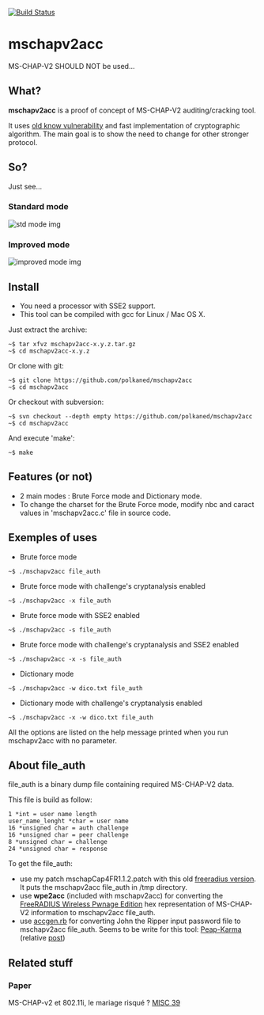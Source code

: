 [![Build Status](https://travis-ci.com/polkaned/mschapv2acc.svg?branch=master)](https://travis-ci.com/polkaned/mschapv2acc)

# mschapv2acc
MS-CHAP-V2 SHOULD NOT be used...

## What?
**mschapv2acc** is a proof of concept of MS-CHAP-V2 auditing/cracking tool.

It uses [old know vulnerability](https://www.schneier.com/paper-pptpv2.html) and fast implementation of cryptographic algorithm. The main goal is to show the need to change for other stronger protocol.

## So?
Just see...

### Standard mode
![std mode img](http://www.polkaned.net/benjo/mschapv2acc/sc1.png)

### Improved mode
![improved mode img](http://www.polkaned.net/benjo/mschapv2acc/sc2.png)

## Install
* You need a processor with SSE2 support.
* This tool can be compiled with gcc for Linux / Mac OS X.

Just extract the archive:
```
~$ tar xfvz mschapv2acc-x.y.z.tar.gz
~$ cd mschapv2acc-x.y.z
```

Or clone with git:
```
~$ git clone https://github.com/polkaned/mschapv2acc
~$ cd mschapv2acc
```

Or checkout with subversion:
```
~$ svn checkout --depth empty https://github.com/polkaned/mschapv2acc
~$ cd mschapv2acc
```

And execute 'make':
```
~$ make
```

## Features (or not)
* 2 main modes : Brute Force mode and Dictionary mode.
* To change the charset for the Brute Force mode, modify nbc and caract values in 'mschapv2acc.c' file in source code.

## Exemples of uses
* Brute force mode
```
~$ ./mschapv2acc file_auth
```
* Brute force mode with challenge's cryptanalysis enabled
```
~$ ./mschapv2acc -x file_auth
```
* Brute force mode with SSE2 enabled
```
~$ ./mschapv2acc -s file_auth
```
* Brute force mode with challenge's cryptanalysis and SSE2 enabled
```
~$ ./mschapv2acc -x -s file_auth
```
* Dictionary mode
```
~$ ./mschapv2acc -w dico.txt file_auth
```
* Dictionary mode with challenge's cryptanalysis enabled
```
~$ ./mschapv2acc -x -w dico.txt file_auth
```
All the options are listed on the help message printed when you run mschapv2acc with no parameter.

## About file_auth
file_auth is a binary dump file containing required MS-CHAP-V2 data.

This file is build as follow:
```
1 *int = user name length
user_name_lenght *char = user name
16 *unsigned char = auth challenge
16 *unsigned char = peer challenge
8 *unsigned char = challenge
24 *unsigned char = response
```

To get the file_auth:

* use my patch mschapCap4FR1.1.2.patch with this old [freeradius version](ftp://ftp.freeradius.org/pub/radius/old/freeradius-1.1.2.tar.gz). It puts the mschapv2acc file_auth in /tmp directory.
* use **wpe2acc** (included with mschapv2acc) for converting the [FreeRADIUS Wireless Pwnage Edition](http://www.willhackforsushi.com/FreeRADIUS_WPE.html) hex representation of MS-CHAP-V2 information to mschapv2acc file_auth.
* use [accgen.rb](https://gist.github.com/2472555) for converting John the Ripper input password file to mschapv2acc file_auth. Seems to be write for this tool: [Peap-Karma](https://github.com/phikshun/Peap-Karma) (relative [post](http://pulp-phikshun.blogspot.fr/2012/04/oh-wifi-how-broken-art-thee.html))

## Related stuff
### Paper
MS-CHAP-v2 et 802.11i, le mariage risqué ? [MISC 39](http://www.ed-diamond.com/produit.php?ref=misc39)
